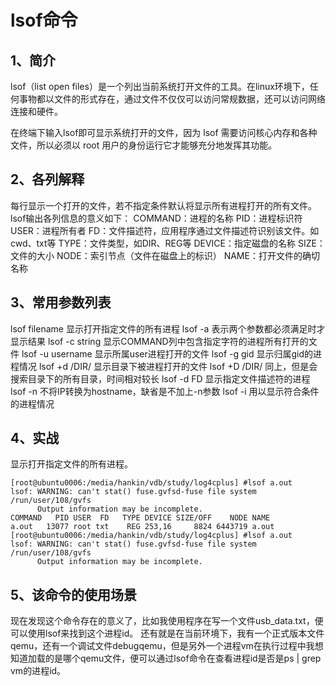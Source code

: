 # lsof命令

## 1、简介
lsof（list open files）是一个列出当前系统打开文件的工具。在linux环境下，任何事物都以文件的形式存在，通过文件不仅仅可以访问常规数据，还可以访问网络连接和硬件。

在终端下输入lsof即可显示系统打开的文件，因为 lsof 需要访问核心内存和各种文件，所以必须以 root 用户的身份运行它才能够充分地发挥其功能。

## 2、各列解释
每行显示一个打开的文件，若不指定条件默认将显示所有进程打开的所有文件。lsof输出各列信息的意义如下：
COMMAND：进程的名称
PID：进程标识符
USER：进程所有者
FD：文件描述符，应用程序通过文件描述符识别该文件。如cwd、txt等
TYPE：文件类型，如DIR、REG等
DEVICE：指定磁盘的名称
SIZE：文件的大小
NODE：索引节点（文件在磁盘上的标识）
NAME：打开文件的确切名称

## 3、常用参数列表
lsof filename 显示打开指定文件的所有进程
lsof -a 表示两个参数都必须满足时才显示结果
lsof -c string 显示COMMAND列中包含指定字符的进程所有打开的文件
lsof -u username 显示所属user进程打开的文件
lsof -g gid 显示归属gid的进程情况
lsof +d /DIR/ 显示目录下被进程打开的文件
lsof +D /DIR/ 同上，但是会搜索目录下的所有目录，时间相对较长
lsof -d FD 显示指定文件描述符的进程
lsof -n 不将IP转换为hostname，缺省是不加上-n参数
lsof -i 用以显示符合条件的进程情况

## 4、实战
显示打开指定文件的所有进程。
```
[root@ubuntu0006:/media/hankin/vdb/study/log4cplus] #lsof a.out
lsof: WARNING: can't stat() fuse.gvfsd-fuse file system /run/user/108/gvfs
      Output information may be incomplete.
COMMAND   PID USER  FD   TYPE DEVICE SIZE/OFF    NODE NAME
a.out   13077 root txt    REG 253,16     8824 6443719 a.out
[root@ubuntu0006:/media/hankin/vdb/study/log4cplus] #lsof a.out
lsof: WARNING: can't stat() fuse.gvfsd-fuse file system /run/user/108/gvfs
      Output information may be incomplete.
```

## 5、该命令的使用场景
现在发现这个命令存在的意义了，比如我使用程序在写一个文件usb_data.txt，便可以使用lsof来找到这个进程id。
还有就是在当前环境下，我有一个正式版本文件qemu，还有一个调试文件debugqemu，但是另外一个进程vm在执行过程中我想知道加载的是哪个qemu文件，便可以通过lsof命令在查看进程id是否是ps | grep vm的进程id。
